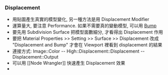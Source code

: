### Displacement
- 用貼圖產生真實的模型變化, 另一種方法是用 Displacement Modifier
- 運算量大, 要注意 Performance. 如果不需要真的變動模型, 可以用 [Bump](./Bump.md)
- 要先用 Subdivision Surface 把模型面數細分, 才看得出 Displacement 作用
- 要把 Material Properties >> Setting >> Surface >> Displacement 改成 "Displacement and Bump" 才會在 Viewport 裡看到 displacement 的結果
- 連接方式: Image::Color -- High::Displacement::Displacement -- Displacement::Output
- 可以用 [[Node Wrangler]] 快速產生 Displacement 效果
- 
